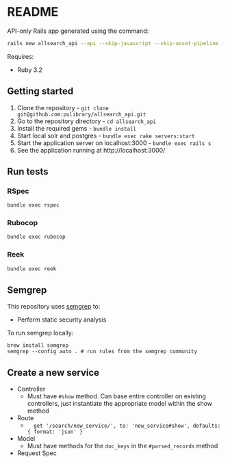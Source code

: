 # README
API-only Rails app generated using the command:
```bash
rails new allsearch_api --api --skip-javascript --skip-asset-pipeline --skip-spring --skip-test --no-rc --skip-active-record
```

Requires:
- Ruby 3.2

## Getting started
1. Clone the repository - `git clone git@github.com:pulibrary/allsearch_api.git`
1. Go to the repository directory - `cd allsearch_api`
1. Install the required gems - `bundle install`
1. Start local solr and postgres - `bundle exec rake servers:start`
1. Start the application server on localhost:3000 - `bundle exec rails s`
1. See the application running at http://localhost:3000/

## Run tests
### RSpec
```bash
bundle exec rspec
```

### Rubocop
```bash
bundle exec rubocop
```

### Reek
```bash
bundle exec reek
```

## Semgrep
This repository uses [semgrep](https://semgrep.dev/) to:

* Perform static security analysis

To run semgrep locally:

```
brew install semgrep
semgrep --config auto . # run rules from the semgrep community
```

## Create a new service
- Controller
  - Must have `#show` method. Can base entire controller on existing controllers, just instantiate the appropriate model within the show method
- Route
  - `  get '/search/new_service/', to: 'new_service#show', defaults: { format: 'json' }`
- Model
  - Must have methods for the `doc_keys` in the `#parsed_records` method
- Request Spec
